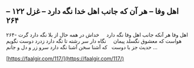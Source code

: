 ## اهل وفا – هر آن که جانب اهل خدا نگه دارد – غزل ۱۲۲ – ۲۶۴


۲۶۴- اهل وفا هر آنکه جانب اهل وفا نگه دارد     خداش در همه حال از بلا نگه دارد گرت هواست که معشوق نگسلد پیمان     نگاه دار سر رشته تا تگه دارد زدرد دوست نگویم حدیث جز با دوست   که آشنا سخن آشنا نگه دارد سرو زر و دل و جانم &#8230;

[https://faalgir.com/117/](https://faalgir.com/117/) 